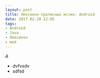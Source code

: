 ```yaml
---
layout: post
title: Лексикон прописных истин: Android
date: 2017-02-20 22:05
tags:
- Android
- Java
- Лексикон
- моё 
--- 
```


 *A*

- dvfvsdv
- sdfsd
